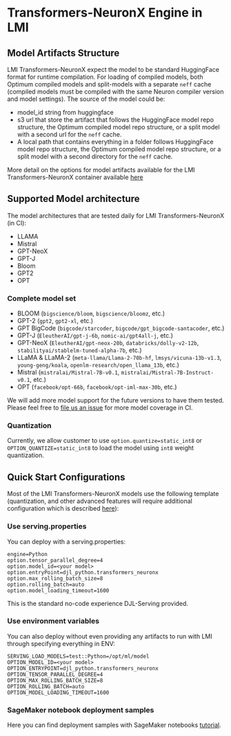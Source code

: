 # Transformers-NeuronX Engine in LMI

## Model Artifacts Structure

LMI Transformers-NeuronX expect the model to be standard HuggingFace format for runtime compilation. For loading of compiled models, both Optimum compiled models and split-models with a separate `neff` cache (compiled models must be compiled with the same Neuron compiler version and model settings).
The source of the model could be:

- model_id string from huggingface
- s3 url that store the artifact that follows the HuggingFace model repo structure, the Optimum compiled model repo structure, or a split model with a second url for the `neff` cache.
- A local path that contains everything in a folder follows HuggingFace model repo structure, the Optimum compiled model repo structure, or a split model with a second directory for the `neff` cache.

More detail on the options for model artifacts available for the LMI Transformers-NeuronX container available [here](../deployment_guide/model-artifacts.md#neuron-pretrained-model-formats)

## Supported Model architecture

The model architectures that are tested daily for LMI Transformers-NeuronX (in CI):
- LLAMA
- Mistral
- GPT-NeoX
- GPT-J
- Bloom
- GPT2
- OPT

### Complete model set

- BLOOM (`bigscience/bloom`, `bigscience/bloomz`, etc.)
- GPT-2 (`gpt2`, `gpt2-xl`, etc.)
- GPT BigCode (`bigcode/starcoder`, `bigcode/gpt_bigcode-santacoder`, etc.)
- GPT-J (`EleutherAI/gpt-j-6b`, `nomic-ai/gpt4all-j`, etc.)
- GPT-NeoX (`EleutherAI/gpt-neox-20b`, `databricks/dolly-v2-12b`, `stabilityai/stablelm-tuned-alpha-7b`, etc.)
- LLaMA & LLaMA-2 (`meta-llama/Llama-2-70b-hf`, `lmsys/vicuna-13b-v1.3`, `young-geng/koala`, `openlm-research/open_llama_13b`, etc.)
- Mistral (`mistralai/Mistral-7B-v0.1`, `mistralai/Mistral-7B-Instruct-v0.1`, etc.)
- OPT (`facebook/opt-66b`, `facebook/opt-iml-max-30b`, etc.)

We will add more model support for the future versions to have them tested. Please feel free to [file us an issue](https://github.com/deepjavalibrary/djl-serving/issues/new/choose) for more model coverage in CI.

### Quantization

Currently, we allow customer to use `option.quantize=static_int8` or `OPTION_QUANTIZE=static_int8` to load the model using `int8` weight quantization.

## Quick Start Configurations

Most of the LMI Transformers-NeuronX models use the following template (quantization, and other advanced features will require additional configuration which is described [here](../../lmi/configurations_large_model_inference_containers.md#transformers-neuronx-doc)):

### Use serving.properties
You can deploy with a serving.properties:

```
engine=Python
option.tensor_parallel_degree=4
option.model_id=<your model>
option.entryPoint=djl_python.transformers_neuronx
option.max_rolling_batch_size=8
option.rolling_batch=auto
option.model_loading_timeout=1600
```

This is the standard no-code experience DJL-Serving provided.

### Use environment variables

You can also deploy without even providing any artifacts to run with LMI through specifying everything in ENV:

```
SERVING_LOAD_MODELS=test::Python=/opt/ml/model
OPTION_MODEL_ID=<your model>
OPTION_ENTRYPOINT=djl_python.transformers_neuronx
OPTION_TENSOR_PARALLEL_DEGREE=4
OPTION_MAX_ROLLING_BATCH_SIZE=8
OPTION_ROLLING_BATCH=auto
OPTION_MODEL_LOADING_TIMEOUT=1600
```

### SageMaker notebook deployment samples

Here you can find deployment samples with SageMaker notebooks [tutorial](../README.md).